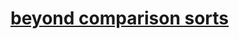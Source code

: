 # [beyond comparison sorts](https://github.com/Khair9/Year-2-CompSci-Notes/blob/main/AlgsData/AlgsData.md)
